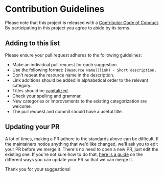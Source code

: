 # Contribution Guidelines

Please note that this project is released with a
[Contributor Code of Conduct](CODE-OF-CONDUCT.md). By participating in this
project you agree to abide by its terms.

## Adding to this list

Please ensure your pull request adheres to the following guidelines:

- Make an individual pull request for each suggestion.
- Use the following format: `[Resource Name](link) - Short description.`
- Don't repeat the resource name in the description.
- Link additions should be added in alphabetical order to the relevant category.
- Titles should be [capitalized](http://grammar.yourdictionary.com/capitalization/rules-for-capitalization-in-titles.html).
- Check your spelling and grammar.
- New categories or improvements to the existing categorization are welcome.
- The pull request and commit should have a useful title.

## Updating your PR

A lot of times, making a PR adhere to the standards above can be difficult.
If the maintainers notice anything that we'd like changed, we'll ask you to
edit your PR before we merge it. There's no need to open a new PR, just edit
the existing one. If you're not sure how to do that,
[here is a guide](https://github.com/RichardLitt/knowledge/blob/master/github/amending-a-commit-guide.md)
on the different ways you can update your PR so that we can merge it.

Thank you for your suggestions!
